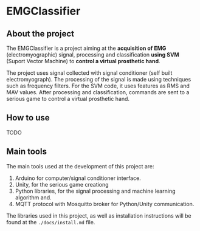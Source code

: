 # EMGClassifier 

## About the project
The EMGClassifier is a project aiming at 
the **acquisition of EMG** (electromyographic) signal, 
processing and classification **using SVM** (Suport Vector 
Machine) to **control a virtual prosthetic hand**.  

The project uses signal collected with signal 
conditioner (self built electromyograph). The processing of the signal is made using techniques such as frequency filters. For the SVM code, it uses features as RMS and MAV values. After processing and classification, commands are sent to a serious game to control a virtual prosthetic hand.

## How to use
TODO

## Main tools 

The main tools used at the development of this project are:  

1. Arduino for computer/signal conditioner interface.
1. Unity, for the serious game creationg
1. Python libraries, for the signal processing and 
machine learning algorithm and.
1. MQTT protocol with Mosquitto broker for Python/Unity communication.

The libraries used in this project, as well as installation instructions 
will be found at the `./docs/install.md` file.


